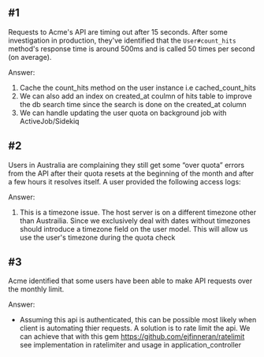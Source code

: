 ## #1

Requests to Acme's API are timing out after 15 seconds. After some investigation in production, they've identified that the `User#count_hits` method's response time is around 500ms and is called 50 times per second (on average).

Answer:

1. Cache the count_hits method on the user instance i.e cached_count_hits
2. We can also add an index on created_at coulmn of hits table to improve the db search time
   since the search is done on the created_at column
3. We can handle updating the user quota on background job with ActiveJob/Sidekiq

## #2

Users in Australia are complaining they still get some “over quota” errors from the API after their quota resets at the beginning of the month and after a few hours it resolves itself. A user provided the following access logs:

Answer:

1. This is a timezone issue. The host server is on a different timezone other than Austrailia.
   Since we exclusively deal with dates without timezones should introduce a timezone field on the user model.
   This will allow us use the user's timezone during the quota check

## #3

Acme identified that some users have been able to make API requests over the monthly limit.

Answer:

- Assuming this api is authenticated, this can be possible most likely when client is automating thier requests.
  A solution is to rate limit the api. We can achieve that with this gem https://github.com/ejfinneran/ratelimit
  see implementation in ratelimiter and usage in application_controller
